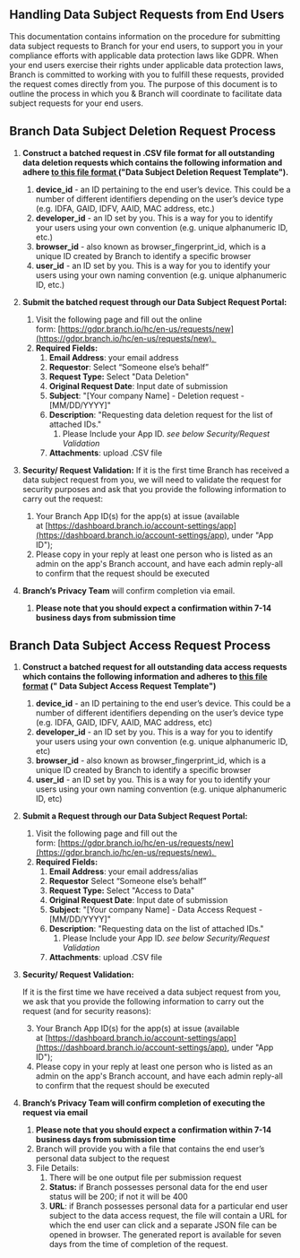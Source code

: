## Handling Data Subject Requests from End Users

This documentation contains information on the procedure for submitting data subject requests to Branch for your end users, to support you in your compliance efforts with applicable data protection laws like GDPR. When your end users exercise their rights under applicable data protection laws, Branch is committed to working with you to fulfill these requests, provided the request comes directly from you. The purpose of this document is to outline the process in which you & Branch will coordinate to facilitate data subject requests for your end users.

## Branch Data Subject Deletion Request Process

1. **Construct a batched request in .CSV file format for all outstanding data deletion requests which contains the following information and adhere [to this file format ](/resources/gdpr-request-template.xlsx)(<notranslate>"Data Subject Deletion Request Template"</notranslate>).**
	1. <notranslate>**device_id**</notranslate> - an ID pertaining to the end user’s device. This could be a number of different identifiers depending on the user’s device type (e.g. IDFA, GAID, IDFV, AAID, MAC address, etc.)
	2. <notranslate>**developer_id**</notranslate> - an ID set by you. This is a way for you to identify your users using your own convention (e.g. unique alphanumeric ID, etc.)
	3. <notranslate>**browser_id**</notranslate> - also known as browser_fingerprint_id, which is a unique ID created by Branch to identify a specific browser
	4. <notranslate>**user_id**</notranslate> - an ID set by you. This is a way for you to identify your users using your own naming convention (e.g. unique alphanumeric ID, etc.)

2. **Submit  the batched request through our Data Subject Request Portal:**
	1. Visit the following page and fill out the online form: [https://gdpr.branch.io/hc/en-us/requests/new](https://gdpr.branch.io/hc/en-us/requests/new). 
	2. <notranslate>**Required Fields:**</notranslate>
	    1. <notranslate>**Email Address**</notranslate>: your email address
	    2. <notranslate>**Requestor**</notranslate>: Select “Someone else’s behalf”
	    3. <notranslate>**Request Type:**</notranslate> Select "Data Deletion"
	    4. <notranslate>**Original Request Date**</notranslate>: Input date of submission
	    5. <notranslate>**Subject**</notranslate>: "[Your company Name] - Deletion request - [MM/DD/YYYY]"
	    6. <notranslate>**Description**</notranslate>: "Requesting data deletion request for the list of attached IDs."
	        1. Please Include your App ID. _see below Security/Request Validation_
	    7. <notranslate>**Attachments**</notranslate>: upload .CSV file

3. **Security/ Request Validation:**
If it is the first time Branch has received a data subject request from you, we will need to validate the request for security purposes and ask that you provide the following information to carry out the request:

	1. Your Branch App ID(s) for the app(s) at issue (available at [https://dashboard.branch.io/account-settings/app](https://dashboard.branch.io/account-settings/app), under "App ID");
	2. Please copy in your reply at least one person who is listed as an admin on the app's Branch account, and have each admin reply-all to confirm that the request should be executed

4. **Branch’s Privacy Team** will confirm completion via email.
    1. **Please note that you should expect a confirmation within 7-14 business days from submission time**

## Branch Data Subject Access Request Process

1. **Construct a batched request for all outstanding data access requests which contains the following information and adheres to [this file format](https://drive.google.com/drive/u/0/folders/1oXnSpiKYjiJywGNBu0X14yGEbP5YY7GU) (" Data Subject Access Request Template")**
    1. <notranslate>**device_id**</notranslate> - an ID pertaining to the  end user’s device. This could be a number of different identifiers depending on the user’s device type (e.g. IDFA, GAID, IDFV, AAID, MAC address, etc)
    2. <notranslate>**developer_id**</notranslate> - an ID set by you. This is a way for you to identify your users using your own convention (e.g. unique alphanumeric ID, etc)
    3. <notranslate>**browser_id**</notranslate> - also known as browser_fingerprint_id, which is a unique ID created by Branch to identify a specific browser
    4. <notranslate>**user_id**</notranslate> - an ID set by you. This is a way for you to identify your users using your own naming convention (e.g. unique alphanumeric ID, etc)
2. <notranslate>**Submit a Request through our Data Subject Request Portal:**</notranslate>
    1. Visit the following page and fill out the form: [https://gdpr.branch.io/hc/en-us/requests/new](https://gdpr.branch.io/hc/en-us/requests/new). 
    2. <notranslate>**Required Fields:**</notranslate>
        1. <notranslate>**Email Address**</notranslate>: your email address/alias
        2. <notranslate>**Requestor**</notranslate> Select “Someone else’s behalf”
        3. <notranslate>**Request Type:**</notranslate> Select "Access to Data"
        4. <notranslate>**Original Request Date**</notranslate>: Input date of submission
        5. <notranslate>**Subject**</notranslate>: "[Your company Name] - Data Access Request - [MM/DD/YYYY]"
        6. <notranslate>**Description**</notranslate>: "Requesting data on the list of attached IDs."
            1. Please Include your App ID. _see below Security/Request Validation_
        7. <notranslate>**Attachments**</notranslate>: upload .CSV file

3. **Security/ Request Validation:**

    If it is the first time we have received a data subject request from you, we ask that you provide the following information to carry out the request (and for security reasons):

    3. Your Branch App ID(s) for the app(s) at issue (available at [https://dashboard.branch.io/account-settings/app](https://dashboard.branch.io/account-settings/app), under "App ID");
    4. Please copy in your reply at least one person who is listed as an admin on the app's Branch account, and have each admin reply-all to confirm that the request should be executed

4. **Branch’s Privacy Team will confirm completion of executing the request via email**
    1. **Please note that you should expect a confirmation within 7-14 business days from submission time**
    2. Branch will provide you with a file that contains the end user’s personal data subject to the request
    3. File Details:
        1. There will be one output file per submission request
        2. <notranslate>**Status:**</notranslate> if Branch possesses personal data for the end user status will be 200; if not it will be 400
        3. <notranslate>**URL**</notranslate>: if Branch possesses personal data for a particular end user subject to the data access request, the file will contain a URL for which the end user can click and a separate JSON file can be opened in browser. The generated report is available for seven days from the time of completion of the request.
